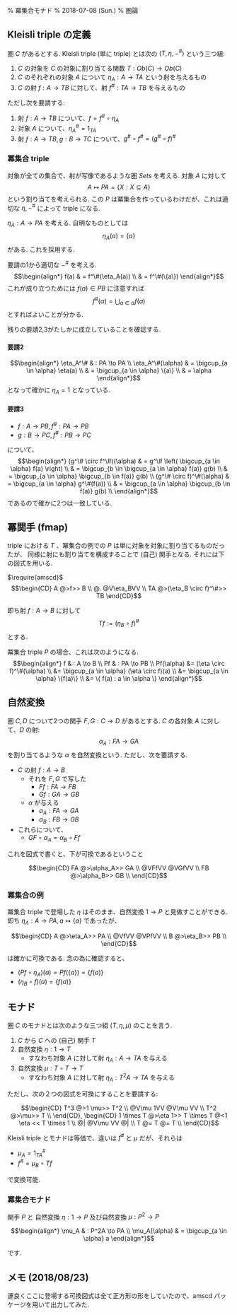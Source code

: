% 冪集合モナド
% 2018-07-08 (Sun.)
% 圏論

## Kleisli triple の定義

圏 $C$ があるとする.
Kleisli triple (単に triple) とは次の $(T,\eta,-^{\#})$ という三つ組:

1. $C$ の対象を $C$ の対象に割り当てる関数 $T: Ob(C) \to Ob(C)$
1. $C$ のそれぞれの対象 $A$ について $\eta_A : A \to TA$ という射を与えるもの
1. $C$ の射 $f : A \to TB$ に対して、射 $f^{\#} : TA \to TB$ を与えるもの

ただし次を要請する:

1. 射 $f : A \to TB$ について、$f = f^\# \circ \eta_A$
1. 対象 $A$ について、$\eta_A^\# = 1_{TA}$
1. 射 $f: A \to TB, g: B \to TC$ について、$g^\# \circ f^\# = (g^\# \circ f)^\#$

### 冪集合 triple

対象が全ての集合で、射が写像であるような圏 $Sets$ を考える.
対象 $A$ に対して
$$A \mapsto PA=\{X : X \subseteq A\}$$
という割り当てを考えられる.
この $P$ は冪集合を作っているわけだが、これは適切な $\eta, -^{\#}$ によって triple になる.

$\eta_A : A \to PA$ を考える.
自明なものとしては
$$\eta_A (a) = \{a\}$$
がある. これを採用する.

要請の1から適切な $-^{\#}$ を考える.
$$\begin{align*}
f(a) & = f^\#(\eta_A(a)) \\
     & = f^\#(\{a\})
\end{align*}$$
これが成り立つためには $f(a) \in PB$ に注意すれば
$$f^\#(\alpha) = \bigcup_{a \in \alpha} f(a)$$
とすればよいことが分かる.

残りの要請2,3がたしかに成立していることを確認する.

#### 要請2

$$\begin{align*}
\eta_A^\# & : PA \to PA \\
\eta_A^\#(\alpha)
& = \bigcup_{a \in \alpha} \eta(a) \\
& = \bigcup_{a \in \alpha} \{a\} \\
& = \alpha
\end{align*}$$
となって確かに $\eta_A=1$ となっている.

#### 要請3

- $f: A \to PB, f^\#: PA \to PB$
- $g: B \to PC, f^\#: PB \to PC$

について、
$$\begin{align*}
(g^\# \circ f^\#)(\alpha)
& = g^\# \left( \bigcup_{a \in \alpha} f(a) \right) \\
& = \bigcup_{b \in \bigcup_{a \in \alpha} f(a)} g(b) \\
& = \bigcup_{a \in \alpha} \bigcup_{b \in f(a)} g(b) \\
(g^\# \circ f)^\#(\alpha)
& = \bigcup_{a \in \alpha} g^\#(f(a)) \\
& = \bigcup_{a \in \alpha} \bigcup_{b \in f(a)} g(b) \\
\end{align*}$$
であるので確かに2つは一致している.

## 冪関手 (fmap)

triple における $T$ 、冪集合の例での $P$ は単に対象を対象に割り当てるものだったが、
同様に射にも割り当てを構成することで (自己) 関手となる.
それには下の図式を用いる.

$\require{amscd}$
$$\begin{CD}
A    @>f>>     B           \\
@.             @V\eta_BVV  \\
TA   @>(\eta_B \circ f)^\#>>  TB
\end{CD}$$

即ち射 $f: A \to B$ に対して
$$Tf := (\eta_B \circ f)^\#$$
とする.

冪集合 triple $P$ の場合、これは次のようになる.
$$\begin{align*}
f & : A \to B \\
Pf & : PA \to PB \\
Pf(\alpha)
&= (\eta \circ f)^\#(\alpha) \\
&= \bigcup_{a \in \alpha} (\eta \circ f)(a) \\
&= \bigcup_{a \in \alpha} \{f(a)\} \\
&= \{ f(a) : a \in \alpha \}
\end{align*}$$

## 自然変換

圏 $C,D$ について2つの関手 $F,G : C\to D$ があるとする.
$C$ の各対象 $A$ に対して、$D$ の射:
$$\alpha_A : FA \to GA$$
を割り当てるような $\alpha$ を自然変換という.
ただし、次を要請する.

- $C$ の射 $f: A \to B$
    - それを $F, G$ で写した
        - $Ff: FA \to FB$
        - $Gf: GA \to GB$
    - $\alpha$ が与える
        - $\alpha_A : FA \to GA$
        - $\alpha_B : FB \to GB$
- これらについて、
    - $GF \circ \alpha_A = \alpha_B \circ Ff$

これを図式で書くと、下が可換であるということ

$$\begin{CD}
FA      @>\alpha_A>>  GA  \\
@VFfVV                @VGfVV  \\
FB      @>\alpha_B>>  GB  \\
\end{CD}$$

### 冪集合の例

冪集合 triple で登場した $\eta$ はそのまま、自然変換 $1 \to P$ と見做すことができる.
即ち $\eta_A : A \to PA, a \mapsto \{a\}$ であったが、

$$\begin{CD}
A      @>\eta_A>>  PA  \\
@VfVV              @VPfVV  \\
B      @>\eta_B>>  PB  \\
\end{CD}$$

は確かに可換である.
念の為に確認すると、

- $(Pf \circ \eta_A)(a) = Pf(\{a\}) = \{f(a)\}$
- $(\eta_B \circ f)(a) = \{f(a)\}$

## モナド

圏 $C$ のモナドとは次のような三つ組 $(T,\eta,\mu)$ のことを言う.

1. $C$ から $C$ への (自己) 関手 $T$
1. 自然変換 $\eta: 1 \to T$
    - すなわち対象 $A$ に対して射 $\eta_A : A \to TA$ を与える
1. 自然変換 $\mu: T \circ T \to T$
    - すなわち対象 $A$ に対して射 $\eta_A : T^2A \to TA$ を与える

ただし、次の２つの図式を可換にすることを要請する:

$$\begin{CD}
T^3 @>1 \mu>> T^2 \\
@V\mu 1VV     @V\mu VV \\
T^2 @>\mu>> T \\
\end{CD},
\begin{CD}
1 \times T @>\eta 1>> T \times T @<1 \eta << T \times 1 \\
@| @V\mu VV @| \\
T @= T @= T \\
\end{CD}$$

Kleisli triple とモナドは等価で、違いは $f^\#$ と $\mu$ だが、それらは

- $\mu_A = 1_{TA}^\#$
- $f^\# = \mu_B \circ Tf$

で変換可能.

### 冪集合モナド

関手 $P$ と
自然変換 $\eta : 1 \to P$ 及び自然変換 $\mu : P^2 \to P$

$$\begin{align*}
\mu_A & : P^2A \to PA \\
\mu_A(\alpha) & = \bigcup_{a \in \alpha} a
\end{align*}$$

です.

## メモ (2018/08/23)

運良くここに登場する可換図式は全て正方形の形をしていたので、amscd パッケージを用いて出力してみた.
